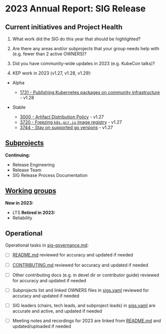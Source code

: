 # 2023 Annual Report: SIG Release

## Current initiatives and Project Health

1. What work did the SIG do this year that should be highlighted?

<!--
   Some example items that might be worth highlighting:
   - Major KEP advancement
   - Important initiatives that aren't tracked via KEPs
   - Paying down significant tech debt
   - Governance and leadership changes
-->

2. Are there any areas and/or subprojects that your group needs help with (e.g. fewer than 2 active OWNERS)?

<!--
   Note: This list is generated from the KEP metadata in kubernetes/enhancements repository.
      If you find any discrepancy in the generated list here, please check the KEP metadata.
      Please raise an issue in kubernetes/community, if the KEP metadata is correct but the generated list is incorrect.
-->

3. Did you have community-wide updates in 2023 (e.g. KubeCon talks)?

<!--
  Examples include links to email, slides, or recordings.
-->

4. KEP work in 2023 (v1.27, v1.28, v1.29):

  - Alpha
    - [1731 - Publishing Kubernetes packages on community infrastructure](https://github.com/kubernetes/enhancements/tree/master/keps/sig-release/1731-publishing-packages) - v1.28


  - Stable
    - [3000 - Artifact Distribution Policy](https://github.com/kubernetes/enhancements/tree/master/keps/sig-release/3000-artifact-distribution) - v1.27
    - [3720 - Freezing `k8s.gcr.io` image registry](https://github.com/kubernetes/enhancements/tree/master/keps/sig-release/3720-freezing-k8s-gcr-io) - v1.27
    - [3744 - Stay on supported go versions](https://github.com/kubernetes/enhancements/tree/master/keps/sig-release/3744-stay-on-supported-go-versions) - v1.27

## [Subprojects](https://git.k8s.io/community/sig-release#subprojects)


**Continuing:**
  - Release Engineering
  - Release Team
  - SIG Release Process Documentation

## [Working groups](https://git.k8s.io/community/sig-release#working-groups)

**New in 2023:**
 - LTS
**Retired in 2023:**
 - Reliability

## Operational

Operational tasks in [sig-governance.md]:
- [ ] [README.md] reviewed for accuracy and updated if needed
- [ ] [CONTRIBUTING.md] reviewed for accuracy and updated if needed
- [ ] Other contributing docs (e.g. in devel dir or contributor guide) reviewed for accuracy and updated if needed
- [ ] Subprojects list and linked OWNERS files in [sigs.yaml] reviewed for accuracy and updated if needed
- [ ] SIG leaders (chairs, tech leads, and subproject leads) in [sigs.yaml] are accurate and active, and updated if needed
- [ ] Meeting notes and recordings for 2023 are linked from [README.md] and updated/uploaded if needed


[CONTRIBUTING.md]: https://git.k8s.io/community/sig-release/CONTRIBUTING.md
[sig-governance.md]: https://git.k8s.io/community/committee-steering/governance/sig-governance.md
[README.md]: https://git.k8s.io/community/sig-release/README.md
[sigs.yaml]: https://git.k8s.io/community/sigs.yaml
[devel]: https://git.k8s.io/community/contributors/devel/README.md
